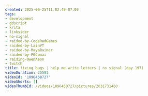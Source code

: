 ```yaml
---
created: 2025-06-25T11:02:49-07:00
tags:
- development
- gdscript
- krita
- linksider
- no-signal
- raided-by-CodeRadGames
- raided-by-LainVT
- raided-by-MayaRainer
- raided-by-PGComai
- raiding-OwenAeon
- twitch
title: fixing bugs | help me write letters | no signal (day 197)
videoDuration: 25581
videoId: '1096458727'
videoShorts: []
videoThumbId: /videos/1096458727/pictures/2031731460
---
```

